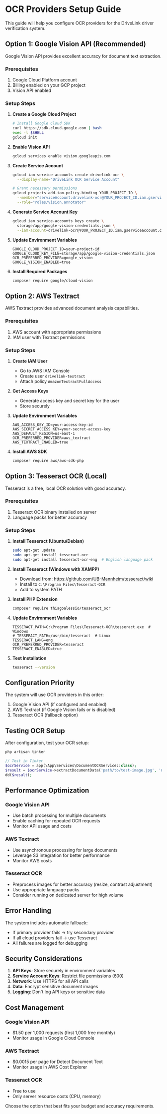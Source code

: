 # OCR Providers Setup Guide

This guide will help you configure OCR providers for the DriveLink driver verification system.

## Option 1: Google Vision API (Recommended)

Google Vision API provides excellent accuracy for document text extraction.

### Prerequisites
1. Google Cloud Platform account
2. Billing enabled on your GCP project
3. Vision API enabled

### Setup Steps

1. **Create a Google Cloud Project**
   ```bash
   # Install Google Cloud SDK
   curl https://sdk.cloud.google.com | bash
   exec -l $SHELL
   gcloud init
   ```

2. **Enable Vision API**
   ```bash
   gcloud services enable vision.googleapis.com
   ```

3. **Create Service Account**
   ```bash
   gcloud iam service-accounts create drivelink-ocr \
     --display-name="DriveLink OCR Service Account"
   
   # Grant necessary permissions
   gcloud projects add-iam-policy-binding YOUR_PROJECT_ID \
     --member="serviceAccount:drivelink-ocr@YOUR_PROJECT_ID.iam.gserviceaccount.com" \
     --role="roles/vision.annotator"
   ```

4. **Generate Service Account Key**
   ```bash
   gcloud iam service-accounts keys create \
     storage/app/google-vision-credentials.json \
     --iam-account=drivelink-ocr@YOUR_PROJECT_ID.iam.gserviceaccount.com
   ```

5. **Update Environment Variables**
   ```env
   GOOGLE_CLOUD_PROJECT_ID=your-project-id
   GOOGLE_CLOUD_KEY_FILE=storage/app/google-vision-credentials.json
   OCR_PREFERRED_PROVIDER=google_vision
   GOOGLE_VISION_ENABLED=true
   ```

6. **Install Required Packages**
   ```bash
   composer require google/cloud-vision
   ```

## Option 2: AWS Textract

AWS Textract provides advanced document analysis capabilities.

### Prerequisites
1. AWS account with appropriate permissions
2. IAM user with Textract permissions

### Setup Steps

1. **Create IAM User**
   - Go to AWS IAM Console
   - Create user `drivelink-textract`
   - Attach policy `AmazonTextractFullAccess`

2. **Get Access Keys**
   - Generate access key and secret key for the user
   - Store securely

3. **Update Environment Variables**
   ```env
   AWS_ACCESS_KEY_ID=your-access-key-id
   AWS_SECRET_ACCESS_KEY=your-secret-access-key
   AWS_DEFAULT_REGION=us-east-1
   OCR_PREFERRED_PROVIDER=aws_textract
   AWS_TEXTRACT_ENABLED=true
   ```

4. **Install AWS SDK**
   ```bash
   composer require aws/aws-sdk-php
   ```

## Option 3: Tesseract OCR (Local)

Tesseract is a free, local OCR solution with good accuracy.

### Prerequisites
1. Tesseract OCR binary installed on server
2. Language packs for better accuracy

### Setup Steps

1. **Install Tesseract (Ubuntu/Debian)**
   ```bash
   sudo apt-get update
   sudo apt-get install tesseract-ocr
   sudo apt-get install tesseract-ocr-eng  # English language pack
   ```

2. **Install Tesseract (Windows with XAMPP)**
   - Download from: https://github.com/UB-Mannheim/tesseract/wiki
   - Install to `C:\Program Files\Tesseract-OCR`
   - Add to system PATH

3. **Install PHP Extension**
   ```bash
   composer require thiagoalessio/tesseract_ocr
   ```

4. **Update Environment Variables**
   ```env
   TESSERACT_PATH=C:\Program Files\Tesseract-OCR\tesseract.exe  # Windows
   # TESSERACT_PATH=/usr/bin/tesseract  # Linux
   TESSERACT_LANG=eng
   OCR_PREFERRED_PROVIDER=tesseract
   TESSERACT_ENABLED=true
   ```

5. **Test Installation**
   ```bash
   tesseract --version
   ```

## Configuration Priority

The system will use OCR providers in this order:
1. Google Vision API (if configured and enabled)
2. AWS Textract (if Google Vision fails or is disabled)
3. Tesseract OCR (fallback option)

## Testing OCR Setup

After configuration, test your OCR setup:

```bash
php artisan tinker
```

```php
// Test in Tinker
$ocrService = app(\App\Services\DocumentOCRService::class);
$result = $ocrService->extractDocumentData('path/to/test-image.jpg', 'nin');
dd($result);
```

## Performance Optimization

### Google Vision API
- Use batch processing for multiple documents
- Enable caching for repeated OCR requests
- Monitor API usage and costs

### AWS Textract
- Use asynchronous processing for large documents
- Leverage S3 integration for better performance
- Monitor AWS costs

### Tesseract OCR
- Preprocess images for better accuracy (resize, contrast adjustment)
- Use appropriate language packs
- Consider running on dedicated server for high volume

## Error Handling

The system includes automatic fallback:
- If primary provider fails → try secondary provider
- If all cloud providers fail → use Tesseract
- All failures are logged for debugging

## Security Considerations

1. **API Keys**: Store securely in environment variables
2. **Service Account Keys**: Restrict file permissions (600)
3. **Network**: Use HTTPS for all API calls
4. **Data**: Encrypt sensitive document images
5. **Logging**: Don't log API keys or sensitive data

## Cost Management

### Google Vision API
- $1.50 per 1,000 requests (first 1,000 free monthly)
- Monitor usage in Google Cloud Console

### AWS Textract
- $0.0015 per page for Detect Document Text
- Monitor usage in AWS Cost Explorer

### Tesseract OCR
- Free to use
- Only server resource costs (CPU, memory)

Choose the option that best fits your budget and accuracy requirements.